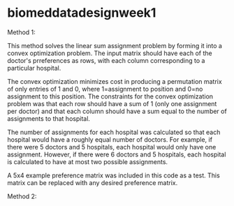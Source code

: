 # biomeddatadesignweek1


Method 1:

This method solves the linear sum assignment problem by forming it into a convex optimization problem. The input matrix should have each of the doctor's prreferences as rows, with each column corresponding to a particular hospital. 

The convex optimization minimizes cost in producing a permutation matrix of only entries of 1 and 0, where 1=assignment to position and 0=no assignment to this position. The constraints for the convex optimization problem was that each row should have a sum of 1 (only one assignment per doctor) and that each column should have a sum equal to the number of assignments to that hospital. 

The number of assignments for each hospital was calculated so that each hospital would have a roughly equal number of doctors. For example, if there were 5 doctors and 5 hospitals, each hospital would only have one assignment. However, if there were 6 doctors and 5 hospitals, each hospital is calculated to have at most two possible assignments. 

A 5x4 example preference matrix was included in this code as a test. This matrix can be replaced with any desired preference matrix. 

Method 2:


